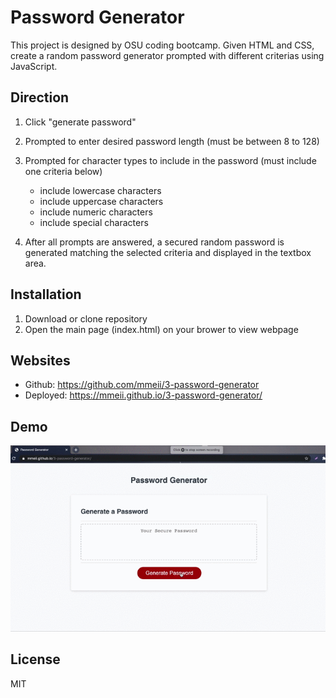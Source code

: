# Password Generator
This project is designed by OSU coding bootcamp. Given HTML and CSS, create a random password generator prompted with different criterias using JavaScript. 

## Direction
1. Click "generate password"
2. Prompted to enter desired password length (must be between 8 to 128)
3. Prompted for character types to include in the password (must include one criteria below)
   
   * include lowercase characters
   * include uppercase characters
   * include numeric characters
   * include special characters
4. After all prompts are answered, a secured random password is generated matching the selected criteria and displayed in the textbox area.

## Installation
1. Download or clone repository
2. Open the main page (index.html) on your brower to view webpage

## Websites
* Github: https://github.com/mmeii/3-password-generator
* Deployed: https://mmeii.github.io/3-password-generator/

## Demo
![Passoword Generator Demo](Assets/password-generator-demo.gif)

## License
MIT
